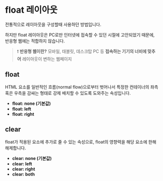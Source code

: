 # float 레이아웃

전통적으로 레이아웃을 구성할때 사용하던 방법입니다.

하지만 float 레이아웃은 PC로만 인터넷에 접속할 수 있던 시절에 고안되었기 때문에,
반응형 웹에는 적합하지 않습니다.

> ❗️ **반응형 웹이란?**
모바일, 태블릿, 데스크탑 PC 등 **접속하는 기기의 너비에 맞추어** 레이아웃이 변하는 웹페이지
>

## **float**

HTML 요소를 일반적인 흐름(normal flow)으로부터 벗어나서 특정한 컨테이너의 좌측 혹은 우측을 감싸는 형태로 강제 배치할 수 있도록 도와주는 속성입니다.

- **float: none (기본값)**
- **float: left**
- **float: right**

## **clear**

float가 적용된 요소에 추가로 줄 수 있는 속성으로, float의 영향력을 해당 요소에 한해 해제합니다.

- **clear: none (기본값)**
- **clear: left**
- **clear: right**
- **clear: both**